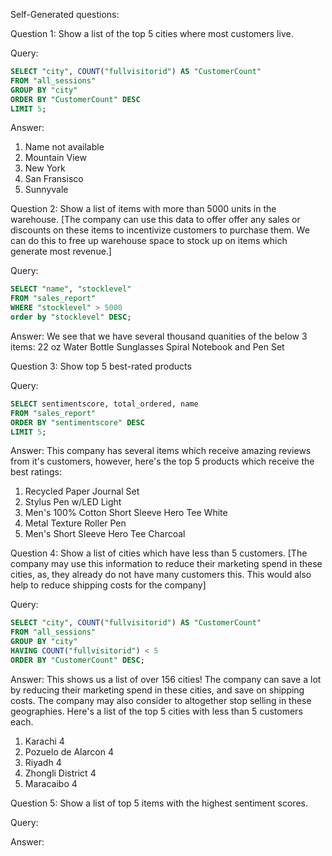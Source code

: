 Self-Generated questions:

Question 1: Show a list of the top 5 cities where most customers live.

Query:
```SQL
SELECT "city", COUNT("fullvisitorid") AS "CustomerCount"
FROM "all_sessions"
GROUP BY "city"
ORDER BY "CustomerCount" DESC
LIMIT 5;
```

Answer: 
1. Name not available
2. Mountain View
3. New York
4. San Fransisco
5. Sunnyvale


Question 2: Show a list of items with more than 5000 units in the warehouse. [The company can use this data to offer offer any sales or discounts on these items to incentivize customers to purchase them. We can do this to free up warehouse space to stock up on items which generate most revenue.]

Query:
```SQL
SELECT "name", "stocklevel"
FROM "sales_report"
WHERE "stocklevel" > 5000 
order by "stocklevel" DESC;
```

Answer:
We see that we have several thousand quanities of the below 3 items:
22 oz Water Bottle
Sunglasses
Spiral Notebook and Pen Set

Question 3: Show top 5 best-rated products

Query:
```SQL
SELECT sentimentscore, total_ordered, name
FROM "sales_report"
ORDER BY "sentimentscore" DESC
LIMIT 5;
```

Answer:
This company has several items which receive amazing reviews from it's customers, however, here's the top 5 products which receive the best ratings:
1. Recycled Paper Journal Set
2. Stylus Pen w/LED Light
3. Men's 100% Cotton Short Sleeve Hero Tee White
4. Metal Texture Roller Pen
5. Men's Short Sleeve Hero Tee Charcoal


Question 4: Show a list of cities which have less than 5 customers. [The company may use this information to reduce their marketing spend in these cities, as, they already do not have many customers this. This would also help to reduce shipping costs for the company]

Query:
```SQL
SELECT "city", COUNT("fullvisitorid") AS "CustomerCount"
FROM "all_sessions"
GROUP BY "city"
HAVING COUNT("fullvisitorid") < 5
ORDER BY "CustomerCount" DESC;
```

Answer:
This shows us a list of over 156 cities! The company can save a lot by reducing their marketing spend in these cities, and save on shipping costs. The company may also consider to altogether stop selling in these geographies.
Here's a list of the top 5 cities with less than 5 customers each.
1. Karachi	4
2. Pozuelo de Alarcon	4
3. Riyadh	4
4. Zhongli District 4
5. Maracaibo	4


Question 5: Show a list of top 5 items with the highest sentiment scores.

Query:

Answer:
